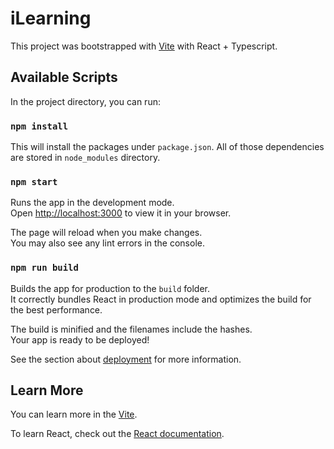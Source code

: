 # iLearning

This project was bootstrapped with [Vite](https://vitejs.dev/) with React + Typescript.

## Available Scripts

In the project directory, you can run:

### `npm install`

This will install the packages under `package.json`. All of those dependencies are stored in `node_modules` directory.

### `npm start`

Runs the app in the development mode.\
Open [http://localhost:3000](http://localhost:3000) to view it in your browser.

The page will reload when you make changes.\
You may also see any lint errors in the console.

### `npm run build`

Builds the app for production to the `build` folder.\
It correctly bundles React in production mode and optimizes the build for the best performance.

The build is minified and the filenames include the hashes.\
Your app is ready to be deployed!

See the section about [deployment](https://vitejs.dev/guide/static-deploy.html) for more information.

## Learn More

You can learn more in the [Vite](https://vitejs.dev/guide/).

To learn React, check out the [React documentation](https://react.dev/).
